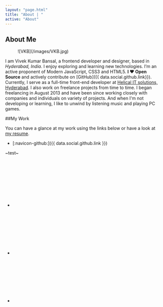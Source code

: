 ```yaml
---
layout: "page.html"
title: "About | "
active: "About"
---
```

## About Me

<figure class="vkb">![VKB](/images/VKB.jpg)</figure>

I am Vivek Kumar Bansal, a frontend developer and designer, based in *Hyderabad, India*. I enjoy exploring and learning new technologies. I’m an active proponent of Modern JavaScript, CSS3 and HTML5. **I <span class="color-primary">&#10084;</span> Open Source** and actively contribute on
[GitHub]({{ data.social.github.link}}). Currently, I serve as a full-time front-end developer at [Helical IT solutions, Hyderabad](http://helicaltech.com). I also work on freelance projects from time to time. I began freelancing in August 2013 and have been since working closely with companies and individuals on variety of projects. And when I'm not developing or learning, I like to unwind by listening music and playing PC games.</p>
<!--{p.clearfix}-->

##My Work</h2>

You can have a glance at my work using the links below or have a look at [my resume](/about/resume/).

 - [:navicon-github:]({{ data.social.github.link }}) <!--{a.github[target="_blank"]}-->
<!--{ul.work-list}-->

~test~ <!--{.foo}-->

<ul class="work-list">
<li>
<a href="{{ data.social.npm.link }}" class="npm" title="{{ data.social.npm.name }}" target="_blank">
<svg class="icon"><use xlink:href="#navicon-npm" /></svg>
</a>
</li>
<li>
<a href="{{ data.social.behance.link }}" class="behance" title="{{ data.social.behance.name }}" target="_blank">
<svg class="icon"><use xlink:href="#navicon-behance" /></svg>
</a>
</li>
<li>
<a href="{{ data.social.codepen.link }}" class="codepen" title="{{ data.social.codepen.name }}" target="_blank">
<svg class="icon"><use xlink:href="#navicon-codepen" /></svg>
</a>
</li>
</ul>
